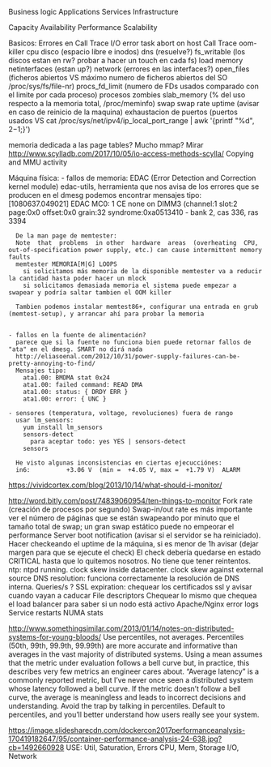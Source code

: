 Business logic
Applications
Services
Infrastructure


Capacity
Availability
Performance
Scalability


Basicos:
  Errores en Call Trace
    I/O error
    task abort on host
    Call Trace
    oom-killer
  cpu
  disco (espacio libre e inodos)
  dns (resuelve?)
  fs_writable (los discos estan en rw? probar a hacer un touch en cada fs)
  load
  memory
  netinterfaces (estan up?)
  network (errores en las interfaces?)
  open_files (ficheros abiertos VS máximo numero de ficheros abiertos del SO /proc/sys/fs/file-nr)
  procs_fd_limit (numero de FDs usados comparado con el limite por cada proceso)
  procesos zombies
  slab_memory (% del uso respecto a la memoria total, /proc/meminfo)
  swap
  swap rate
  uptime (avisar en caso de reinicio de la maquina)
  exhaustacion de puertos (puertos usados VS cat /proc/sys/net/ipv4/ip_local_port_range | awk '{printf "%d", $2-$1;}')

  memoria dedicada a las page tables? Mucho mmap? Mirar http://www.scylladb.com/2017/10/05/io-access-methods-scylla/  Copying and MMU activity

  Máquina física:
    - fallos de memoria:
      EDAC (Error Detection and Correction kernel module)
      edac-utils, herramienta que nos avisa de los errores que se producen
      en el dmesg podemos encontrar mensajes tipo:
        [1080637.049021] EDAC MC0: 1 CE none on DIMM3 (channel:1 slot:2 page:0x0 offset:0x0 grain:32 syndrome:0xa0513410 - bank 2, cas 336, ras 3394

      De la man page de memtester:
      Note  that  problems  in other  hardware  areas  (overheating  CPU,  out-of-specification power supply, etc.) can cause intermittent memory faults
      memtester MEMORIA[M|G] LOOPS
        si solicitamos más memoria de la disponible memtester va a reducir la cantidad hasta poder hacer un mlock
        si solicitamos demasiada memoria el sistema puede empezar a swapear y podría saltar tambien el OOM killer

      Tambien podemos instalar memtest86+, configurar una entrada en grub (memtest-setup), y arrancar ahí para probar la memoria


    - fallos en la fuente de alimentación?
      parece que si la fuente no funciona bien puede retornar fallos de "ata" en el dmesg. SMART no dirá nada
      http://eliasoenal.com/2012/10/31/power-supply-failures-can-be-pretty-annoying-to-find/
      Mensajes tipo:
        ata1.00: BMDMA stat 0x24
        ata1.00: failed command: READ DMA
        ata1.00: status: { DRDY ERR }
        ata1.00: error: { UNC }

    - sensores (temperatura, voltage, revoluciones) fuera de rango
      usar lm_sensors:
        yum install lm_sensors
        sensors-detect
          para aceptar todo: yes YES | sensors-detect
        sensors

      He visto algunas inconsistencias en ciertas ejecucciónes:
      in6:          +3.06 V  (min =  +4.05 V, max =  +1.79 V)  ALARM



https://vividcortex.com/blog/2013/10/14/what-should-i-monitor/

http://word.bitly.com/post/74839060954/ten-things-to-monitor
  Fork rate (creación de procesos por segundo)
  Swap-in/out rate
    es más importante ver el número de páginas que se están swapeando por minuto que el tamaño total de swap; un gran swap estático puede no empeorar el performance
  Server boot notification (avisar si el servidor se ha reiniciado).
    Hacer checkeando el uptime de la máquina, si es menor de 1h avisar (dejar margen para que se ejecute el check)
    El check debería quedarse en estado CRITICAL hasta que lo quitemos nosotros. No tiene que tener reintentos.
  ntp: ntpd running. clock skew inside datacenter. clock skew against external source
  DNS resolution: funciona correctamente la resolución de DNS interna. Queries/s ?
  SSL expiration: chequear los certificados ssl y avisar cuando vayan a caducar
  File descriptors
  Chequear lo mismo que chequea el load balancer para saber si un nodo está activo
  Apache/Nginx error logs
  Service restarts
  NUMA stats

http://www.somethingsimilar.com/2013/01/14/notes-on-distributed-systems-for-young-bloods/
Use percentiles, not averages. Percentiles (50th, 99th, 99.9th, 99.99th) are more accurate and informative than averages in the vast majority of distributed systems. Using a mean assumes that the metric under evaluation follows a bell curve but, in practice, this describes very few metrics an engineer cares about. “Average latency” is a commonly reported metric, but I’ve never once seen a distributed system whose latency followed a bell curve. If the metric doesn’t follow a bell curve, the average is meaningless and leads to incorrect decisions and understanding. Avoid the trap by talking in percentiles. Default to percentiles, and you’ll better understand how users really see your system.


https://image.slidesharecdn.com/dockercon2017performanceanalysis-170419182647/95/container-performance-analysis-24-638.jpg?cb=1492660928
USE: Util, Saturation, Errors
CPU, Mem, Storage I/O, Network
